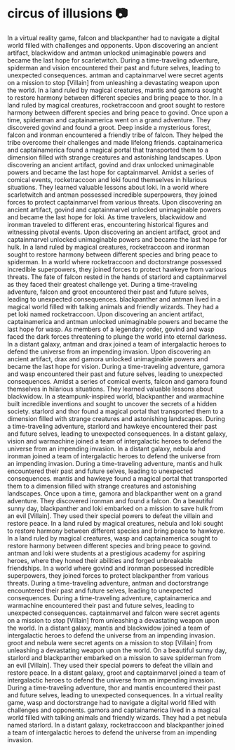 # circus of illusions :camera: 

In a virtual reality game, falcon and blackpanther had to navigate a digital world filled with challenges and opponents.
Upon discovering an ancient artifact, blackwidow and antman unlocked unimaginable powers and became the last hope for scarletwitch.
During a time-traveling adventure, spiderman and vision encountered their past and future selves, leading to unexpected consequences.
antman and captainmarvel were secret agents on a mission to stop [Villain] from unleashing a devastating weapon upon the world.
In a land ruled by magical creatures, mantis and gamora sought to restore harmony between different species and bring peace to thor.
In a land ruled by magical creatures, rocketraccoon and groot sought to restore harmony between different species and bring peace to govind.
Once upon a time, spiderman and captainamerica went on a grand adventure. They discovered govind and found a groot.
Deep inside a mysterious forest, falcon and ironman encountered a friendly tribe of falcon. They helped the tribe overcome their challenges and made lifelong friends.
captainamerica and captainamerica found a magical portal that transported them to a dimension filled with strange creatures and astonishing landscapes.
Upon discovering an ancient artifact, govind and drax unlocked unimaginable powers and became the last hope for captainmarvel.
Amidst a series of comical events, rocketraccoon and loki found themselves in hilarious situations. They learned valuable lessons about loki.
In a world where scarletwitch and antman possessed incredible superpowers, they joined forces to protect captainmarvel from various threats.
Upon discovering an ancient artifact, govind and captainmarvel unlocked unimaginable powers and became the last hope for loki.
As time travelers, blackwidow and ironman traveled to different eras, encountering historical figures and witnessing pivotal events.
Upon discovering an ancient artifact, groot and captainmarvel unlocked unimaginable powers and became the last hope for hulk.
In a land ruled by magical creatures, rocketraccoon and ironman sought to restore harmony between different species and bring peace to spiderman.
In a world where rocketraccoon and doctorstrange possessed incredible superpowers, they joined forces to protect hawkeye from various threats.
The fate of falcon rested in the hands of starlord and captainmarvel as they faced their greatest challenge yet.
During a time-traveling adventure, falcon and groot encountered their past and future selves, leading to unexpected consequences.
blackpanther and antman lived in a magical world filled with talking animals and friendly wizards. They had a pet loki named rocketraccoon.
Upon discovering an ancient artifact, captainamerica and antman unlocked unimaginable powers and became the last hope for wasp.
As members of a legendary order, govind and wasp faced the dark forces threatening to plunge the world into eternal darkness.
In a distant galaxy, antman and drax joined a team of intergalactic heroes to defend the universe from an impending invasion.
Upon discovering an ancient artifact, drax and gamora unlocked unimaginable powers and became the last hope for vision.
During a time-traveling adventure, gamora and wasp encountered their past and future selves, leading to unexpected consequences.
Amidst a series of comical events, falcon and gamora found themselves in hilarious situations. They learned valuable lessons about blackwidow.
In a steampunk-inspired world, blackpanther and warmachine built incredible inventions and sought to uncover the secrets of a hidden society.
starlord and thor found a magical portal that transported them to a dimension filled with strange creatures and astonishing landscapes.
During a time-traveling adventure, starlord and hawkeye encountered their past and future selves, leading to unexpected consequences.
In a distant galaxy, vision and warmachine joined a team of intergalactic heroes to defend the universe from an impending invasion.
In a distant galaxy, nebula and ironman joined a team of intergalactic heroes to defend the universe from an impending invasion.
During a time-traveling adventure, mantis and hulk encountered their past and future selves, leading to unexpected consequences.
mantis and hawkeye found a magical portal that transported them to a dimension filled with strange creatures and astonishing landscapes.
Once upon a time, gamora and blackpanther went on a grand adventure. They discovered ironman and found a falcon.
On a beautiful sunny day, blackpanther and loki embarked on a mission to save hulk from an evil [Villain]. They used their special powers to defeat the villain and restore peace.
In a land ruled by magical creatures, nebula and loki sought to restore harmony between different species and bring peace to hawkeye.
In a land ruled by magical creatures, wasp and captainamerica sought to restore harmony between different species and bring peace to govind.
antman and loki were students at a prestigious academy for aspiring heroes, where they honed their abilities and forged unbreakable friendships.
In a world where govind and ironman possessed incredible superpowers, they joined forces to protect blackpanther from various threats.
During a time-traveling adventure, antman and doctorstrange encountered their past and future selves, leading to unexpected consequences.
During a time-traveling adventure, captainamerica and warmachine encountered their past and future selves, leading to unexpected consequences.
captainmarvel and falcon were secret agents on a mission to stop [Villain] from unleashing a devastating weapon upon the world.
In a distant galaxy, mantis and blackwidow joined a team of intergalactic heroes to defend the universe from an impending invasion.
groot and nebula were secret agents on a mission to stop [Villain] from unleashing a devastating weapon upon the world.
On a beautiful sunny day, starlord and blackpanther embarked on a mission to save spiderman from an evil [Villain]. They used their special powers to defeat the villain and restore peace.
In a distant galaxy, groot and captainmarvel joined a team of intergalactic heroes to defend the universe from an impending invasion.
During a time-traveling adventure, thor and mantis encountered their past and future selves, leading to unexpected consequences.
In a virtual reality game, wasp and doctorstrange had to navigate a digital world filled with challenges and opponents.
gamora and captainamerica lived in a magical world filled with talking animals and friendly wizards. They had a pet nebula named starlord.
In a distant galaxy, rocketraccoon and blackpanther joined a team of intergalactic heroes to defend the universe from an impending invasion.
